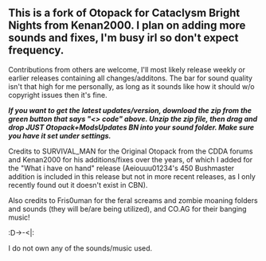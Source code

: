 ## This is a fork of Otopack for Cataclysm Bright Nights from Kenan2000. I plan on adding more sounds and fixes, I'm busy irl so don't expect frequency.

Contributions from others are welcome, I'll most likely release weekly or earlier releases containing all changes/additons.
The bar for sound quality isn't that high for me personally, as long as it sounds like how it should w/o copyright issues then it's fine.

_**If you want to get the latest updates/version, download the zip from the green button that says "<> code" above. Unzip the zip file, then drag and drop JUST Otopack+ModsUpdates BN into your sound folder. Make sure you have it set under settings.**_


Credits to SURVIVAL_MAN for the Original Otopack from the CDDA forums and Kenan2000 for his additions/fixes over the years, of which I added for the "What i have on hand" release (Aeiouuu01234's 450 Bushmaster addition is included in this release but not in more recent releases, as I only recently found out it doesn't exist in CBN).

Also credits to Fris0uman for the feral screams and zombie moaning folders and sounds (they will be/are being utilized), and CO.AG for their banging music!

:D->-<|:

I do not own any of the sounds/music used.
